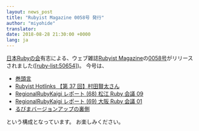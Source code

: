 ```yaml
---
layout: news_post
title: "Rubyist Magazine 0058号 発行"
author: "miyohide"
translator:
date: 2018-08-28 21:30:00 +0000
lang: ja
---
```

[日本Rubyの会][1]有志による、ウェブ雑誌[Rubyist Magazine][2]の[0058号][3]がリリースされました([\[ruby-list:50654\]][4])。
今号は、

* [巻頭言](https://magazine.rubyist.net/articles/0058/0058-ForeWord.html)
* [Rubyist Hotlinks 【第 37 回】村田賢太さん](https://magazine.rubyist.net/articles/0058/0058-Hotlinks.html)
* [RegionalRubyKaigi レポート (68) 松江 Ruby 会議 09](https://magazine.rubyist.net/articles/0058/0058-MatsueRubyKaigi09Report.html)
* [RegionalRubyKaigi レポート (69) 大阪 Ruby 会議 01](https://magazine.rubyist.net/articles/0058/0058-OsakaRubyKaigi01Report.html)
* [るびまバージョンアップの裏側](https://magazine.rubyist.net/articles/0058/0058-MigrateRubima.html)

 という構成となっています。
 お楽しみください。

[1]: https://ruby-no-kai.org/
[2]: https://magazine.rubyist.net/
[3]: https://magazine.rubyist.net/articles/0058/0058-index.html
[4]: http://blade.nagaokaut.ac.jp/cgi-bin/scat.rb/ruby/ruby-list/50698
